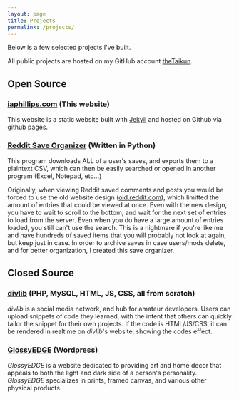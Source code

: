 ```yaml
---
layout: page
title: Projects
permalink: /projects/
---
```


Below is a few selected projects I've built.

All public projects are hosted on my GitHub account [theTaikun](https://github.com/theTaikun).

## Open Source
### [iaphillips.com](https://github.com/theTaikun/theTaikun.github.io) (This website)
This website is a static website built with [Jekyll](https://jekyllrb.com) and hosted on Github via github pages.

### [Reddit Save Organizer](https://github.com/theTaikun/reddit-save-organizer) (Written in Python)
This program downloads ALL of a user's saves, and exports them to a plaintext CSV,
which can then be easily searched or opened in another program (Excel, Notepad, etc...)

Originally, when viewing Reddit saved comments and posts you would be forced to use the old website design ([old.reddit.com](https://old.reddit.com)),
which limitted the amount of entries that could be viewed at once.
Even with the new design, you have to wait to scroll to the bottom, and wait for the next set of entries to load from the server.
Even when you do have a large amount of entries loaded, you still can't use the search.
This is a nightmare if you're like me and have hundreds of saved items that you will probably not look at again, but keep just in case.
In order to archive saves in case users/mods delete, and for better organization, I created this save organizer.


## Closed Source

### [divlib](https://www.divlib.com) (PHP, MySQL, HTML, JS, CSS, all from scratch)
_divlib_ is a social media network, and hub for amateur developers.
Users can upload snippets of code they learned, with the intent that others can quickly tailor the snippet for their own projects.
If the code is HTML/JS/CSS, it can be rendered in realtime on _divlib_'s website, showing the codes effect.

### [GlossyEDGE](https://www.glossyedge.com) (Wordpress)
_GlossyEDGE_ is a website dedicated to providing art and home decor that appeals to both the light and dark side of a person's personality.
_GlossyEDGE_ specializes in prints, framed canvas, and various other physical products.
